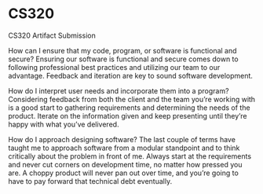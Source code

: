 # CS320
CS320 Artifact Submission

How can I ensure that my code, program, or software is functional and secure?
Ensuring our software is functional and secure comes down to following professional best practices and utilizing our team to our advantage. Feedback and iteration are key to sound software development.

How do I interpret user needs and incorporate them into a program?
Considering feedback from both the client and the team you’re working with is a good start to gathering requirements and determining the needs of the product. Iterate on the information given and keep presenting until they’re happy with what you’ve delivered.

How do I approach designing software?
The last couple of terms have taught me to approach software from a modular standpoint and to think critically about the problem in front of me. Always start at the requirements and never cut corners on development time, no matter how pressed you are. A choppy product will never pan out over time, and you’re going to have to pay forward that technical debt eventually. 
